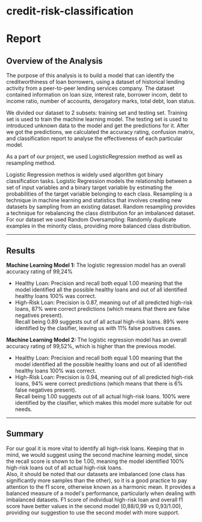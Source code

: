 # credit-risk-classification

# Report 

## Overview of the Analysis

The purpose of this analysis is to build a model that can identify the creditworthiness of loan borrowers, using a dataset of historical lending activity from a peer-to-peer lending services company. The dataset contained information on loan size, interest rate, borrower incom, debt to income ratio, number of accounts, derogatory marks, total debt, loan status.<br>

We divided our dataset to 2 subsets: training set and testing set. Training set is used to train the machine learning model. The testing set is used to introduced unknown data to the model and get the predictions for it. After we got the predictions, we calculated the accuracy rating, confusion matrix, and classification report to analyse the effectiveness of each particular model. 

As a part of our project, we used LogisticRegression method as well as resampling method. 

Logistic Regression methos is widely used algorithm got binary classification tasks. Logistic Regression models the relationship between a set of input variables and a binary target variable by estimating the probabilities of the target variable belonging to each class.
Resampling is a technique in machine learning and statistics that involves creating new datasets by sampling from an existing dataset. Random resampling provides a technique for rebalancing the class distribution for an imbalanced dataset. For our dataset we used Random Oversampling: Randomly duplicate examples in the minority class, providing more balanced class distribution. 

<hr>

## Results

<b>Machine Learning Model 1:</b>
  The logistic regression model has an overall accuracy rating of 99,24%
 - Healthy Loan:
      Precision and recall both equal 1.00 meaning that the model identified all the possible healthy loans and out of all identified healthy loans 100% was correct. 
 - High-Risk Loan: 
      Precision is 0.87, meaning out of all predicted high-risk loans, 87% were correct predictions (which means that there are false negatives present).<br> 
      Recall being 0.89 suggests out of all actual high-risk loans. 89% were identified by the clasifier, leaving us with 11% false positives cases. 


<b>Machine Learning Model 2:</b>
  The logistic regression model has an overall accuracy rating of 99,52%, which is higher than the previous model. 
 - Healthy Loan:
      Precision and recall both equal 1.00 meaning that the model identified all the possible healthy loans and out of all identified healthy loans 100% was correct. 
 - High-Risk Loan: 
      Precision is 0.94, meaning out of all predicted high-risk loans, 94% were correct predictions (which means that there is 6% false negatives present).<br>
      Recall being 1.00 suggests out of all actual high-risk loans. 100% were identified by the clasifier, which makes this model more suitable for out needs. 

<hr> 

## Summary

For our goal it is more vital to identify all high-risk loans. Keeping that in mind, we would suggest using the second machine learning model, since the recall score is shown to be 1.00, meaning the model identified 100% high-risk loans out of all actual high-risk loans. <br> Also, it should be noted that our datasets are imbalanced (one class has significantly more samples than the other), so it is a good practice to pay attention to the f1 score, otherwise known as a harmonic mean. It provides a balanced measure of a model's performance, particularly when dealing with imbalanced datasets. F1 score of individual high-risk loan and overall f1 score have better values in the second model (0,88/0,99 vs 0,93/1.00), providing our suggestion to use the second model with more support. 

